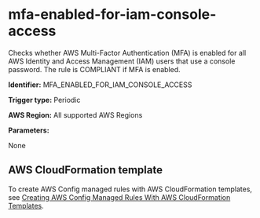 # mfa\-enabled\-for\-iam\-console\-access<a name="mfa-enabled-for-iam-console-access"></a>

Checks whether AWS Multi\-Factor Authentication \(MFA\) is enabled for all AWS Identity and Access Management \(IAM\) users that use a console password\. The rule is COMPLIANT if MFA is enabled\.

**Identifier:** MFA\_ENABLED\_FOR\_IAM\_CONSOLE\_ACCESS

**Trigger type:** Periodic

**AWS Region:** All supported AWS Regions

**Parameters:**

 None  

## AWS CloudFormation template<a name="w24aac11c29c17d247c15"></a>

To create AWS Config managed rules with AWS CloudFormation templates, see [Creating AWS Config Managed Rules With AWS CloudFormation Templates](aws-config-managed-rules-cloudformation-templates.md)\.